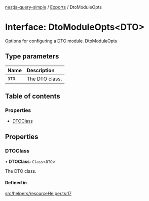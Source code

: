 [nestjs-query-simple](../README.md) / [Exports](../modules.md) / DtoModuleOpts

# Interface: DtoModuleOpts\<DTO\>

Options for configuring a DTO module.
 DtoModuleOpts

## Type parameters

| Name | Description |
| :------ | :------ |
| `DTO` | The DTO class. |

## Table of contents

### Properties

- [DTOClass](DtoModuleOpts.md#dtoclass)

## Properties

### DTOClass

• **DTOClass**: `Class`\<`DTO`\>

The DTO class.

#### Defined in

[src/helpers/resourceHelper.ts:17](https://github.com/choresh/nestjs-query-simple/blob/5137169/packages/nestjs-query-simple/src/helpers/resourceHelper.ts#L17)
